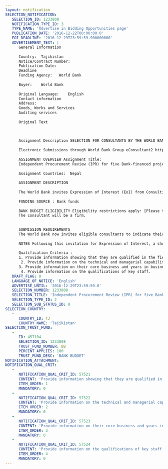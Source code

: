 ```yaml
---
layout: notification
SELECTION_NOTIFICATION: 
   SELECTION_ID: 1233808
   NOTIFICATION_TYPE_ID: 3
   TYPE_NAME: 'Advertise in Bidding Opportunities page'
   PUBLICATION_DATE: '2016-12-22T00:00:00.0'
   EOI_DEADLINE: '2016-12-29T23:59:59.900000000'
   ADVERTISEMENT_TEXT: |
      General Information
      
      Country: 	Tajikistan
      Notice/Contract Number: 	
      Publication Date: 	 
      Deadline 	 
      Funding Agency: 	World Bank
      
      Buyer: 	World Bank 
      	
      Original Language: 	English
      Contact information
      Address: 	 
      Goods, Works and Services
      Auditing services 
      
      Original Text	 
      
      
      
      Assignment Description SELECTION FOR CONSULTANTS BY THE WORLD BANK REQUEST FOR EXPRESSIONS OF INTEREST 
      
      Electronic Submissions through World Bank Group eConsultant2 https://wbgeconsult2.worldbank.org/wbgec/index.html 
      
      ASSIGNMENT OVERVIEW Assignment Title: 
      Independent Procurement Review (IPR) for five Bank-financed projects in Tajikistan 
      
      Assignment Countries:  Nepal 
      
      ASSIGNMENT DESCRIPTION 
      
      The World Bank invites Expression of Interest (EoI) from Consulting Firms to conduct Independent Procurement Review (IPR) for five (5) Bank-financed projects in Tajikistan. The objective of the IPR is to review the procurement, contracting, and implementation processes which have been followed for contracts in the projects to confirm consistency with the Financing Agreements (FA). It aims particularly to : (i) Verify that the procurement and contracting processes have been followed; (ii) Perform an independent review and qualitative analysis of the Bank's procurement supervision; (iii) Verify technical compliance, physical completion, and price competitiveness of each contract; (iv) Identify additional risks and mitigation measures to improve risk management and address risks more effectively. To this end, the consultant will: (i) Determine whether the procurement and contracting processes were carried out in accordance with the FA and achieved the expected economy and efficiency; (ii) Determine to the extent possible whether identified non-compliance with the FA, inappropriate practices or questionable decisions/actions, may have been related to corrupt practices; (iii) Evaluate the quality, timeliness and reliability of the Bank's reviews and checks in ensuring that procurement, contracting and disbursement is being carried out in accordance with the FA ; and (iv) In light of any deficiencies, identify ways of improving the procurement and contracting process, identify associated risks, and propose risk mitigation measures. 
      
      FUNDING SOURCE : Bank funds
      
      BANK BUDGET ELIGIBILITY Eligibility restrictions apply: [Please type list of restrictions] INDIVIDUAL / FIRM PROFILE
      The consultant will be a firm. 
      
      
      SUBMISSION REQUIREMENTS 
      The World Bank now invites eligible consultants to indicate their interest in providing the services. Interested consultants must provide information indicating that they are qualified to perform the services (brochures, description of similar assignments, experience in similar conditions, availability of appropriate skills among staff, etc. for firms; CV and cover letter for individuals). Please note that the total size of all attachments should be less than 5MB. Consultants may associate to enhance their qualifications. Interested consultants are hereby invited to submit expressions of interest. Expressions of Interest should be submitted, in English, electronically through World Bank Group eConsultant2 (https://wbgeconsult2.worldbank.org/wbgec/index.html) by December 29, 2016
      
      NOTES Following this invitation for Expression of Interest, a shortlist of qualified firms will be formally invited to submit proposals. Shortlisting and selection will be subject to the availability of funding. 
      
      Qualification Criteria :
      1. Provide information showing that they are qualified in the field of the assignment. 
       2. Provide information on the technical and managerial capabilities of the firm. 
      3. Provide information on their core business and years in business.  
       4. Provide information on the qualifications of key staff.
   DRAFT_FLAG: 0
   LANGUAGE_OF_NOTICE: 'English'
   ADVERTISE_UNTIL: '2016-12-29T23:59:59.0'
   SELECTION_NUMBER: 1233808
   SELECTION_TITLE: 'Independent Procurement Review (IPR) for five Bank-financed projects in Tajikistan'
   SELECTION_TYPE_ID: 2
   SELECTION_SUB_STATUS_ID: 8
SELECTION_COUNTRY: 
   - 
      COUNTRY_ID: TJ
      COUNTRY_NAME: 'Tajikistan'
SELECTION_TRUST_FUND: 
   - 
      ID: 457104
      SELECTION_ID: 1233808
      TRUST_FUND_NUMBER: BB
      PERCENT_APPLIES: 100
      TRUST_FUND_DESC: 'BANK BUDGET'
NOTIFICATION_ATTACHMENT: 
NOTIFICATION_QUAL_CRIT: 
   - 
      NOTIFICATION_QUAL_CRIT_ID: 57521
      CONTENT: 'Provide information showing that they are qualified in the field of the assignment.'
      ITEM_ORDER: 1
      MANDATORY: 0
   - 
      NOTIFICATION_QUAL_CRIT_ID: 57522
      CONTENT: 'Provide information on the technical and managerial capabilities of the firm.'
      ITEM_ORDER: 2
      MANDATORY: 0
   - 
      NOTIFICATION_QUAL_CRIT_ID: 57523
      CONTENT: 'Provide information on their core business and years in business.'
      ITEM_ORDER: 3
      MANDATORY: 0
   - 
      NOTIFICATION_QUAL_CRIT_ID: 57524
      CONTENT: 'Provide information on the qualifications of key staff.'
      ITEM_ORDER: 4
      MANDATORY: 0
---
```

